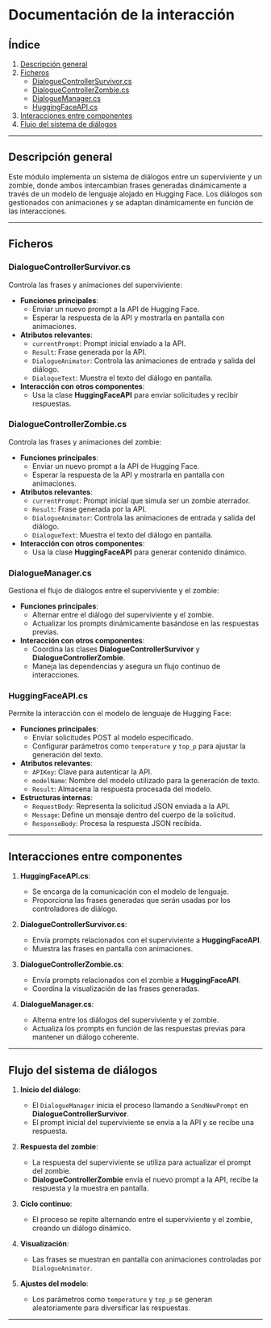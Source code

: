 # Documentación de la interacción

## Índice

1. [Descripción general](#descripción-general)
2. [Ficheros](#ficheros)
   - [DialogueControllerSurvivor.cs](#dialoguecontrollersurvivorcs)
   - [DialogueControllerZombie.cs](#dialoguecontrollerzombiecs)
   - [DialogueManager.cs](#dialoguemanagercs)
   - [HuggingFaceAPI.cs](#huggingfaceapics)
3. [Interacciones entre componentes](#interacciones-entre-componentes)
4. [Flujo del sistema de diálogos](#flujo-del-sistema-de-diálogos)

---

## Descripción general

Este módulo implementa un sistema de diálogos entre un superviviente y un zombie, donde ambos intercambian frases generadas dinámicamente a través de un modelo de lenguaje alojado en Hugging Face. Los diálogos son gestionados con animaciones y se adaptan dinámicamente en función de las interacciones.

---

## Ficheros

### DialogueControllerSurvivor.cs

Controla las frases y animaciones del superviviente:
- **Funciones principales**:
  - Enviar un nuevo prompt a la API de Hugging Face.
  - Esperar la respuesta de la API y mostrarla en pantalla con animaciones.
- **Atributos relevantes**:
  - `currentPrompt`: Prompt inicial enviado a la API.
  - `Result`: Frase generada por la API.
  - `DialogueAnimator`: Controla las animaciones de entrada y salida del diálogo.
  - `DialogueText`: Muestra el texto del diálogo en pantalla.
- **Interacción con otros componentes**:
  - Usa la clase **HuggingFaceAPI** para enviar solicitudes y recibir respuestas.

### DialogueControllerZombie.cs

Controla las frases y animaciones del zombie:
- **Funciones principales**:
  - Enviar un nuevo prompt a la API de Hugging Face.
  - Esperar la respuesta de la API y mostrarla en pantalla con animaciones.
- **Atributos relevantes**:
  - `currentPrompt`: Prompt inicial que simula ser un zombie aterrador.
  - `Result`: Frase generada por la API.
  - `DialogueAnimator`: Controla las animaciones de entrada y salida del diálogo.
  - `DialogueText`: Muestra el texto del diálogo en pantalla.
- **Interacción con otros componentes**:
  - Usa la clase **HuggingFaceAPI** para generar contenido dinámico.

### DialogueManager.cs

Gestiona el flujo de diálogos entre el superviviente y el zombie:
- **Funciones principales**:
  - Alternar entre el diálogo del superviviente y el zombie.
  - Actualizar los prompts dinámicamente basándose en las respuestas previas.
- **Interacción con otros componentes**:
  - Coordina las clases **DialogueControllerSurvivor** y **DialogueControllerZombie**.
  - Maneja las dependencias y asegura un flujo continuo de interacciones.

### HuggingFaceAPI.cs

Permite la interacción con el modelo de lenguaje de Hugging Face:
- **Funciones principales**:
  - Enviar solicitudes POST al modelo especificado.
  - Configurar parámetros como `temperature` y `top_p` para ajustar la generación del texto.
- **Atributos relevantes**:
  - `APIKey`: Clave para autenticar la API.
  - `modelName`: Nombre del modelo utilizado para la generación de texto.
  - `Result`: Almacena la respuesta procesada del modelo.
- **Estructuras internas**:
  - `RequestBody`: Representa la solicitud JSON enviada a la API.
  - `Message`: Define un mensaje dentro del cuerpo de la solicitud.
  - `ResponseBody`: Procesa la respuesta JSON recibida.

---

## Interacciones entre componentes

1. **HuggingFaceAPI.cs**:
   - Se encarga de la comunicación con el modelo de lenguaje.
   - Proporciona las frases generadas que serán usadas por los controladores de diálogo.

2. **DialogueControllerSurvivor.cs**:
   - Envía prompts relacionados con el superviviente a **HuggingFaceAPI**.
   - Muestra las frases en pantalla con animaciones.

3. **DialogueControllerZombie.cs**:
   - Envía prompts relacionados con el zombie a **HuggingFaceAPI**.
   - Coordina la visualización de las frases generadas.

4. **DialogueManager.cs**:
   - Alterna entre los diálogos del superviviente y el zombie.
   - Actualiza los prompts en función de las respuestas previas para mantener un diálogo coherente.

---

## Flujo del sistema de diálogos

1. **Inicio del diálogo**:
   - El `DialogueManager` inicia el proceso llamando a `SendNewPrompt` en **DialogueControllerSurvivor**.
   - El prompt inicial del superviviente se envía a la API y se recibe una respuesta.

2. **Respuesta del zombie**:
   - La respuesta del superviviente se utiliza para actualizar el prompt del zombie.
   - **DialogueControllerZombie** envía el nuevo prompt a la API, recibe la respuesta y la muestra en pantalla.

3. **Ciclo continuo**:
   - El proceso se repite alternando entre el superviviente y el zombie, creando un diálogo dinámico.

4. **Visualización**:
   - Las frases se muestran en pantalla con animaciones controladas por `DialogueAnimator`.

5. **Ajustes del modelo**:
   - Los parámetros como `temperature` y `top_p` se generan aleatoriamente para diversificar las respuestas.

---

